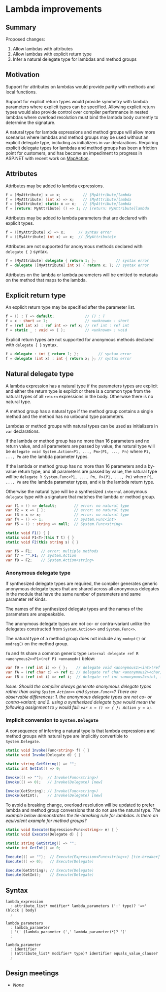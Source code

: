 ﻿# Lambda improvements

## Summary
Proposed changes:
1. Allow lambdas with attributes
2. Allow lambdas with explicit return type
3. Infer a natural delegate type for lambdas and method groups

## Motivation
Support for attributes on lambdas would provide parity with methods and local functions.

Support for explicit return types would provide symmetry with lambda parameters where explicit types can be specified.
Allowing explicit return types would also provide control over compiler performance in nested lambdas where overload resolution must bind the lambda body currently to determine the signature.

A natural type for lambda expressions and method groups will allow more scenarios where lambdas and method groups may be used without an explicit delegate type, including as initializers in `var` declarations.
Requiring explicit delegate types for lambdas and method groups has been a friction point for customers, and has become an impediment to progress in ASP.NET with recent work on [MapAction](https://github.com/dotnet/aspnetcore/pull/29878).

## Attributes
Attributes may be added to lambda expressions.
```csharp
f = [MyAttribute] x => x;          // [MyAttribute]lambda
f = [MyAttribute] (int x) => x;    // [MyAttribute]lambda
f = [MyAttribute] static x => x;   // [MyAttribute]lambda
f = [return: MyAttribute] () => 1; // [return: MyAttribute]lambda
```
Attributes may be added to lambda parameters that are declared with explicit types.
```csharp
f = ([MyAttribute] x) => x;      // syntax error
f = ([MyAttribute] int x) => x;  // [MyAttribute]x
```

Attributes are not supported for anonymous methods declared with `delegate { }` syntax.
```csharp
f = [MyAttribute] delegate { return 1; };         // syntax error
f = delegate ([MyAttribute] int x) { return x; }; // syntax error
```

Attributes on the lambda or lambda parameters will be emitted to metadata on the method that maps to the lambda.

## Explicit return type
An explicit return type may be specified after the parameter list.
```csharp
f = () : T => default;              // () : T
f = x : short => 1;                 // <unknown> : short
f = (ref int x) : ref int => ref x; // ref int : ref int
f = static _ : void => { };         // <unknown> : void
```

Explicit return types are not supported for anonymous methods declared with `delegate { }` syntax.
```csharp
f = delegate : int { return 1; };         // syntax error
f = delegate (int x) : int { return x; }; // syntax error
```

## Natural delegate type
A lambda expression has a natural type if the parameters types are explicit and either the return type is explicit or there is a common type from the natural types of all `return` expressions in the body. Otherwise there is no natural type.

A method group has a natural type if the method group contains a single method and the method has no unbound type parameters.

Lambdas or method groups with natural types can be used as initializers in `var` declarations.

If the lambda or method group has no more than 16 parameters and no return value, and all parameters are passed by value, the natural type will be `delegate void System.Action<P1, ..., Pn>(P1, ..., Pn)` where `P1, ..., Pn` are the lambda parameter types.

If the lambda or method group has no more than 16 parameters and a by-value return type, and all parameters are passed by value, the natural type will be `delegate R System.Func<P1, ..., Pn, R>(P1, ..., Pn)` where `P1, ..., Pn` are the lambda parameter types, and `R` is the lambda return type.

Otherwise the natural type will be a synthesized `internal` anonymous `delegate` type with a signature that matches the lambda or method group.

```csharp
var f1 = () => default;        // error: no natural type
var f2 = x => { };             // error: no natural type
var f3 = x => x;               // error: no natural type
var f4 = () => 1;              // System.Func<int>
var f5 = () : string => null;  // System.Func<string>
```

```csharp
static void F1() { }
static void F1<T>(this T t) { }
static void F2(this string s) { }

var f6 = F1;    // error: multiple methods
var f7 = "".F1; // System.Action
var f8 = F2;    // System.Action<string> 
```

### Anonymous delegate type
If synthesized delegate types are required, the compiler generates generic anonymous delegate types that are shared across all anonymous delegates in the module that have the same number of parameters and same parameter ref kinds.

The names of the synthesized delegate types and the names of the parameters are unspeakable.

The anonymous delegate types are not co- or contra-variant unlike the delegates constructed from `System.Action<>` and `System.Func<>`.

The natural type of a method group does not include any `modopt()` or `modreq()` on the method group.

`fA` and `fB` share a common generic type `internal delegate ref R <anonymous2><P1>(ref P1 <unnamed>)` below:
```csharp
var f9 = (ref int i) => { };    // delegate void <anonymous1><int>(ref int <unnamed>);
var fA = (ref char c) => ref c; // delegate ref char <anonymous2><char, char>(ref char <unnamed>);
var fB = (ref int i) => ref i;  // delegate ref int <anonymous2><int, int>(ref int <unnamed>);
```

_Issue: Should the compiler always generate anonymous delegate types rather than using `System.Action<>` and `System.Func<>`? There are observable differences: 1. the anonymous delegate types are not co- or contra-variant; and 2. using a synthesized delegate type would mean the following assignment to `y` would fail: `var x = () => { }; Action y = x;`._

### Implicit conversion to `System.Delegate`
A consequence of inferring a natural type is that lambda expressions and method groups with natural type are implicitly convertible to `System.Delegate`.
```csharp
static void Invoke(Func<string> f) { }
static void Invoke(Delegate d) { }

static string GetString() => "";
static int GetInt() => 0;

Invoke(() => "");  // Invoke(Func<string>)
Invoke(() => 0);   // Invoke(Delegate) [new]

Invoke(GetString); // Invoke(Func<string>)
Invoke(GetInt);    // Invoke(Delegate) [new]
```

To avoid a breaking change, overload resolution will be updated to prefer lambda and method group conversions that do not use the natural type.
_The example below demonstrates the tie-breaking rule for lambdas. Is there an equivalent example for method groups?_
```csharp
static void Execute(Expression<Func<string>> e) { }
static void Execute(Delegate d) { }

static string GetString() => "";
static int GetInt() => 0;

Execute(() => "");  // Execute(Expression<Func<string>>) [tie-breaker]
Execute(() => 0);   // Execute(Delegate)

Execute(GetString); // Execute(Delegate)
Execute(GetInt);    // Execute(Delegate)
```

## Syntax

```antlr
lambda_expression
  : attribute_list* modifier* lambda_parameters (':' type)? '=>' (block | body)
  ;

lambda_parameters
  : lambda_parameter
  | '(' (lambda_parameter (',' lambda_parameter)*)? ')'
  ;

lambda_parameter
  : identifier
  | (attribute_list* modifier* type)? identifier equals_value_clause?
  ;
```

## Design meetings

- _None_
